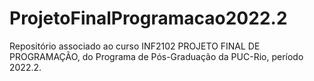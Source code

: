 # ProjetoFinalProgramacao2022.2

Repositório associado ao curso INF2102 PROJETO FINAL DE PROGRAMAÇÃO, do Programa de Pós-Graduação da PUC-Rio, período 2022.2.
